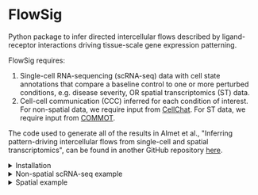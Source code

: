 # FlowSig
Python package to infer directed intercellular flows described by ligand-receptor interactions driving tissue-scale gene expression patterning. 

FlowSig requires:

1. Single-cell RNA-sequencing (scRNA-seq) data with cell state annotations that compare a baseline control to one or more perturbed conditions, e.g. disease severity, OR spatial transcriptomics (ST) data.
2. Cell-cell communication (CCC) inferred for each condition of interest. For non-spatial data, we require input from [CellChat](https://github.com/sqjin/CellChat). For ST data, we require input from [COMMOT](https://github.com/zcang/COMMOT).

The code used to generate all of the results in Almet et al., "Inferring pattern-driving intercellular flows from single-cell and spatial transcriptomics", can be found in another GitHub repository [here](https://github.com/axelalmet/FlowSigAnalysis_2023).

<details>
  <summary>Installation</summary>
  
## Installation instructions
  
The easiest way to currently install FlowSig is to generate a Python virtual environment and clone the repository, so that you can install all of the relevant dependencies, particularly those needed by [pyliger](https://github.com/welch-lab/pyliger) and [NSF](https://github.com/willtownes/spatial-factorization-py). We are working on making flowsig pip installable ASAP!

To generate a virtual environment, run the command. N.B. make sure you're using Python 3.10!

```
# Create the virtual environment
python3.10 -m venv flowsigenv

# Activate the virtual environment
source flowsigenv/bin/activate

# Clone the repository
git clone https://github.com/axelalmet/flowsig.git
cd ./flowsig/

# Install
pip3 install .
```
</details>
<details>
  <summary>Non-spatial scRNA-seq example </summary>

## Application to non-spatial scRNA-seq of stimulated pancreatic islets

Here, we show how to apply FlowSig to an scRNA-seq dataset of wildtype
and stimulated human pancreatic islets, as originally studied in [Burkhardt et al. (2021)](https://www.nature.com/articles/s41587-020-00803-5).
The processed data and cell-cell communication inference, which was obtained using CellChat,
can be downloaded from the following Zenodo [repository](https://zenodo.org/doi/10.5281/zenodo.10850397).

You can also look at the code in a Jupyter notebook found [here](https://github.com/axelalmet/flowsig/blob/main/flowsig/tutorials/pancreatic_islets_scrnaseq_example.ipynb).

### Import packages
```
import flowsig as fs
import scanpy as sc
import pandas as pd
```

### Load the data and cell-cell communication inference

Data is specified in the form of a [Scanpy](https://scanpy.readthedocs.io/en/stable/) object, which is really just an annotated dataframe, i.e. [AnnData](https://anndata.readthedocs.io/en/latest/) object. All subsequent output generated from FlowSig is stored in the Scanpy object.

```
data_directory = '../data/'

# Load the scanpy object
adata = sc.read(data_directory + 'burkhardt21_merged.h5ad')
condition_key = 'Condition'

# Load the cell-cell communication inference
cellchat_Ctrl = pd.read_csv('../communication_inference/output/burkhardt21_leiden_communications_Ctrl.csv')
cellchat_IFNg = pd.read_csv('../communication_inference/output/burkhardt21_leiden_communications_IFNg.csv')

cellchat_output_key = 'cellchat_output'
# Make sure your keys for the cellchat output dictionary match the relevant condition labels
adata.uns[cellchat_output_key] = {'Ctrl': cellchat_Ctrl,
                                  'IFNg': cellchat_IFNg}
```

### Construct GEMs
We now construct gene expression modules (GEMs) from the unnormalised count data. For non-spatial scRNA-seq where we have multiple conditions, we use the iNMF algorithm by [pyliger](https://github.com/welch-lab/pyliger).

```
fs.pp.construct_gems_using_pyliger(adata,
                                n_gems = 10,
                                layer_key = 'counts',
                                condition_key = condition_key)
```

### Construct the flow expression matrices
We construct augmented flow expression matrices for each condition that measure three types of variables:
1. Intercellular signal inflow, i.e., how much of a signal did a cell _receive_. For non-spatial scRNA-seq, signal inflow is defined as receptor gene expression weighted by the average expression of immediate downstream transcription factors that indicate signal activation.
2. GEMs, which encapsulate intracellular information processing. We define these as cellwise membership to the GEM.
3. Intercellular signal outflow, i.e., how much of a signal did a cell _send_. These are simply ligand gene expression.


The kay assumption of flowsig is that all intercellular information flows are directed from signal inflows to GEMs, from one GEM to another GEM, and from GEMs to signal outflows.

For non-spatial scRNA-seq, we need to specify the model organism so that FlowSig knows which receptor-transcription factor targets list to look at.
```
fs.pp.construct_flows_from_cellchat(adata,
                                cellchat_output_key,
                                gem_expr_key = 'X_gem',
                                scale_gem_expr = True,
                                model_organism = 'human',
                                flowsig_network_key = 'flowsig_network',
                                flowsig_expr_key = 'X_flow')
```


To reduce the number of variables over which we have to infer intercellular flows—and thus computation time—and to prioritise 'informative variables', we only retain inflow and outflow signals that are sufficiently _differentially flowing_ between the control and perturbed conditions. We determine differentially flowing signals using a Wilcoxon rank-sum test and retain variables only if they are below a specified adjusted p-value threshold (q-value) and above a specified log-fold-change threshold.

```
fs.pp.ddetermine_informative_variables(adata,  
                                    flowsig_expr_key = 'X_flow',
                                    flowsig_network_key = 'flowsig_network',
                                    spatial: bool = False,
                                    condition_key = 'Condition',
                                    control_key = 'Ctrl',
                                    qval_threshold: float = 0.05,
                                    logfc_threshold: float = 0.5)
```

### Learn intercellular flows

We are now in a position to learn the intercellular flows. To increase reliability of objects, we bootstrap aggregate results over a number of realisations. For non-spatial data, we have to specify the condition label and the control condition.

This step uses [UT-IGSP](https://uhlerlab.github.io/causaldag/utigsp.html) to learn what is called a completed partially directed acyclic graph (CPDAG), which encodes directed arcs and undirected edges that describe the Markov Equivalence Class of statistical dependence relations that were learned directly from the data using conditional independence testing (how do variables depend on one another) and conditional invariance testing (which variables changed significantly between conditions). For both tests, we use a parametric partial-correlation-based method. The main reason we used these tests were because they take the least time to run compared to nonparametric kernel-based tests. Any test like the Hilbert-Schmidt Independence Criterion takes way too long for even 10-20 variables. The big caveat is that partial correlation assumes the data is described by a linear Gaussian model, which obviously isn't true for scRNA-seq. It's a long-term goal to add different types of nonparametric conditional independence/invariance tests that can be run in a reasonable amount of time. 

```
fs.tl.learn_intercellular_flows(adata,
                        condition_key = condition_key,
                        control_key = 'Ctrl', 
                        flowsig_key = 'flowsig_network',
                        flow_expr_key = 'X_flow',
                        use_spatial = False,
                        n_jobs = 4,
                        n_bootstraps = 500)
```
### Partially validate intercellular flow network

Finally, we will remove any "false positive" edges. Noting that the CPDAG contains directed arcs and undirected arcs we do two things. 

First, we remove directed arcs that are not oriented from signal inflow to GEM, GEM to GEM, or from GEM to signal outflow and for undirected edges, we reorient them so that they obey the previous directionalities.

```
fs.tl.apply_biological_flow(adata,
                            flowsig_network_key = 'flowsig_network',
                            adjacency_key = 'adjacency',
                            validated_key = 'validated')
```

Second, we will remove directed arcs whose bootstrapped frequencies are below a specified edge threshold as well as undirected edges whose total bootstrapped frequencies are below the same threshold.

```
edge_threshold = 0.7
fs.tl.filter_low_confidence_edges(adata,
                                edge_threshold = edge_threshold,
                                flowsig_network_key = 'flowsig_network',
                                adjacency_key = 'adjacency_validated',
                                filtered_key = 'filtered')
```

Every time we apply these steps, we generate a new adjacency matrix that describes the intercellular flow network edges. The original output from `learn_intercellular_flows` is stored in `adata.uns['flowsig_network]['network']['adjacency']`. After validation using `apply_biological_flow`, we add the `_validated` key to the adjacency key, so that the new adjacency is stored in `adata.uns['flowsig_network]['network']['adjacency_validated']`. After filtering low-confidence edges, the adjacency is stored under `adata.uns['flowsig_network]['network']['adjacency_validated_filtered']`. As a note, you could change the order of these two post-processing steps, which would mean that the final adjacency would be under the key `adjacency_filtered_validated`. The results should be similar but it's worth remembering this.

We also note that if you want to explore the network directly, we included a function to generate the directed [NetworkX](https://networkx.org/documentation/stable/index.html) `DiGraph` object. You will need to generate this for any of the plotting functions.

```
flow_network = fs.tl.construct_intercellular_flow_network(adata,
                                                        flowsig_network_key = 'flowsig_network',
                                                        adjacency_key = 'adjacency_validated_filtered')
```
</details>

<details>
  <summary>Spatial example</summary>
  
  ## Application to spatial Stereo-seq of E9.5 mouse embryo 
Here, we show how to apply FlowSig to a spatial Stereo-seq dataset of an E9.5 mouse embryo, as originally studied in [Chen et al. (2022)](https://doi.org/10.1016/j.cell.2022.04.003).
The processed data and cell-cell communication inference, which was obtained using [COMMOT](https://commot.readthedocs.io/en/latest/tutorials.html),
can be downloaded from the following Zenodo  [repository](https://zenodo.org/doi/10.5281/zenodo.10850397).

You can also look at the code in a Jupyter notebook found [here](https://github.com/axelalmet/flowsig/blob/main/flowsig/tutorials/mouse_embryo_stereoseq_example.ipynb).

### Import packages
```
import flowsig as fs
import scanpy as sc
import pandas as pd
```

### Load the data and cell-cell communication inference

We load the data as an `AnnData` object, which has been subsetted for spatially variable genes only and includes the output from COMMOT already. We note here that COMMOT uses the CellChat database by default and we need to specify where it's been stored.

```
data_directory = '../data/'

# Load the scanpy object
adata = sc.read(data_directory + 'chen22_E9.5_svg.h5ad')
commot_output_key = 'commot-cellchat'
```

### Construct GEMs
We now construct gene expression modules (GEMs) from the unnormalised count data. For ST data, we use [NSF](https://github.com/willtownes/spatial-factorization-py).

```
fs.pp.construct_gems_using_nsf(adata,
                            n_gems = 20,
                            layer_key = 'count',
                            n_inducing_pts = 500,
                            length_scale = 10)
```

### Construct the flow expression matrices
We construct augmented flow expression matrices for each condition that measure three types of variables:
1. Intercellular signal inflow, i.e., how much of a signal did a cell _receive_. For ST data, signal inflow is constructed by summing the received signals for each significant ligand inferred by COMMOT.
2. GEMs, which encapsulate intracellular information processing. We define these as cellwise membership to the GEM.
3. Intercellular signal outflow, i.e., how much of a signal did a cell _send_. These are simply ligand gene expression.

The kay assumption of flowsig is that all intercellular information flows are directed from signal inflows to GEMs, from one GEM to another GEM, and from GEMs to signal outflows.

For spatial data, we use COMMOT output directly to construct signal inflow expression and do not need knowledge about TF databases.
```
fs.pp.construct_flows_from_commot(adata,
                                commot_output_key,
                                gem_expr_key = 'X_gem',
                                scale_gem_expr = True,
                                flowsig_network_key = 'flowsig_network',
                                flowsig_expr_key = 'X_flow')
```

For spatial data, we retain spatially informative variables, which we determine by calculating the Moran's I value for signal inflow and signal outflow variables. In case the spatial graph has not been calculated for this data yet, FlowSig will do so, meaning that we need to specify both the coordinate type, `grid` or `generic`, and in the case of the former, `n_neighs`, which in this case, is 8.

Flow expression variables are defined to be spatially informative if their Moran's I value is above a specified threshold.

```
fs.pp.determine_informative_variables(adata,  
                                    flowsig_expr_key = 'X_flow',
                                    flowsig_network_key = 'flowsig_network',
                                    spatial = True,
                                    moran_threshold = 0.15,
                                    coord_type = 'grid',
                                    n_neighbours = 8,
                                    library_key = None)
```

### Learn intercellular flows
For spatial data, where there are far fewer "control _vs._ perturbed" studies, we use the [GSP](https://graphical-model-learning.readthedocs.io/en/latest/dags/generated/graphical_model_learning.gsp.html) method, which uses conditional independence testing and a greedy algorithm to learn the CPDAG containing directed arcs and undirected edges.

For spatial data, we cannot bootstrap by resampling across individual cells because we would lose the additional layer of correlation contained in the spatial data. Rather, we divide the tissue up into spatial "blocks" and resample within blocks. This is known as block bootstrapping.

To calculate the blocks, we used scikit-learn's [k-means](https://scikit-learn.org/stable/modules/generated/sklearn.cluster.KMeans.html) clustering method to generate 20 roughly equally sized spatial blocks.

```
from sklearn.cluster import KMeans

kmeans = KMeans(n_clusters=20, random_state=0).fit(adata.obsm['spatial'])
adata.obs['spatial_kmeans'] = pd.Series(kmeans.labels_, dtype='category').values
```
We use these blocks to learn the spatial intercellular flows.

```
fs.tl.learn_intercellular_flows(adata,
                        flowsig_key = 'flowsig_network',
                        flow_expr_key = 'X_flow',
                        use_spatial = True,
                        block_key = 'spatial_kmeans',
                        n_jobs = 4,
                        n_bootstraps = 500)
```
### Partially validate intercellular flow network

Finally, we will remove any "false positive" edges. Noting that the CPDAG contains directed arcs and undirected arcs we do two things. 

First, we remove directed arcs that are not oriented from signal inflow to GEM, GEM to GEM, or from GEM to signal outflow and for undirected edges, we reorient them so that they obey the previous directionalities.

```
fs.tl.apply_biological_flow(adata,
                            flowsig_network_key = 'flowsig_network',
                            adjacency_key = 'adjacency',
                            validated_key = 'validated')
```

Second, we will remove directed arcs whose bootstrapped frequencies are below a specified edge threshold as well as undirected edges whose total bootstrapped frequencies are below the same threshold. Because we did not have perturbation data, we specify a more stringent edge threshold.

```
edge_threshold = 0.8
fs.tl.filter_low_confidence_edges(adata,
                                edge_threshold = edge_threshold,
                                flowsig_network_key = 'flowsig_network',
                                adjacency_key = 'adjacency_validated',
                                filtered_key = 'filtered')
```

We can construct the directed [NetworkX](https://networkx.org/documentation/stable/index.html) `DiGraph` object from `adjacency_validated_filtered`.

```
flow_network = fs.tl.construct_intercellular_flow_network(adata,
                                                        flowsig_network_key = 'flowsig_network',
                                                        adjacency_key = 'adjacency_validated_filtered')
```
</details>
